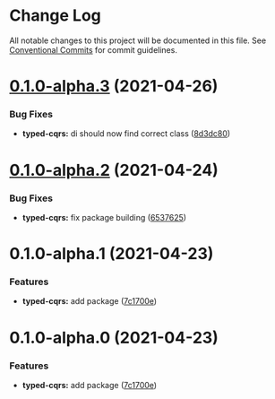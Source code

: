 # Change Log

All notable changes to this project will be documented in this file.
See [Conventional Commits](https://conventionalcommits.org) for commit guidelines.

# [0.1.0-alpha.3](https://github.com/valueadd-poland/nestjs-packages/compare/@nestjs-architects/typed-cqrs@0.1.0-alpha.2...@nestjs-architects/typed-cqrs@0.1.0-alpha.3) (2021-04-26)


### Bug Fixes

* **typed-cqrs:** di should now find correct class ([8d3dc80](https://github.com/valueadd-poland/nestjs-packages/commit/8d3dc80478f655fcd87f8d6cac03d6b95c6d908c))





# [0.1.0-alpha.2](https://github.com/valueadd-poland/nestjs-packages/compare/@nestjs-architects/typed-cqrs@0.1.0-alpha.1...@nestjs-architects/typed-cqrs@0.1.0-alpha.2) (2021-04-24)


### Bug Fixes

* **typed-cqrs:** fix package building ([6537625](https://github.com/valueadd-poland/nestjs-packages/commit/65376254571804089c3abd0945076bcc36b88962))





# 0.1.0-alpha.1 (2021-04-23)


### Features

* **typed-cqrs:** add package ([7c1700e](https://github.com/valueadd-poland/nestjs-packages/commit/7c1700e16dc60cf537aead46bddfaa6608deebc3))





# 0.1.0-alpha.0 (2021-04-23)


### Features

* **typed-cqrs:** add package ([7c1700e](https://github.com/valueadd-poland/nestjs-packages/commit/7c1700e16dc60cf537aead46bddfaa6608deebc3))
